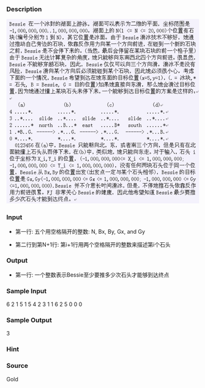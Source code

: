 
### Description
![](/images/1781.jpg) 
### Input
* 第一行: 五个用空格隔开的整数: N, Bx, By, Gx, and Gy

* 第二行到第N+1行: 第i+1行用两个空格隔开的整数来描述第i个石头


### Output
* 第一行: 一个整数表示Bessie至少要推多少次石头才能够到达终点

### Sample Input
6 2 1 5 1
5 4
2 3
1 1
6 2
5 0
0 0


### Sample Output
3

### Hint

### Source
Gold